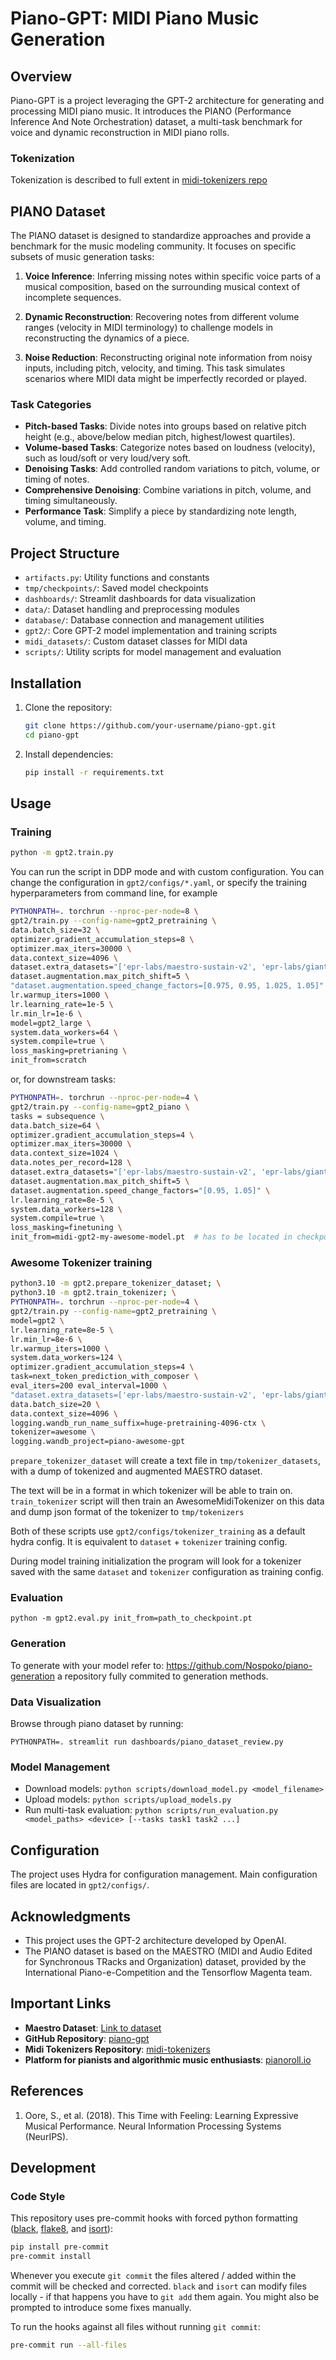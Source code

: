 # Piano-GPT: MIDI Piano Music Generation

## Overview

Piano-GPT is a project leveraging the GPT-2 architecture for generating and processing MIDI piano music. It introduces the PIANO (Performance Inference And Note Orchestration) dataset, a multi-task benchmark for voice and dynamic reconstruction in MIDI piano rolls.

### Tokenization

Tokenization is described to full extent in [midi-tokenizers repo](https://github.com/Nospoko/midi-tokenizers)

## PIANO Dataset

The PIANO dataset is designed to standardize approaches and provide a benchmark for the music modeling community. It focuses on specific subsets of music generation tasks:

1. **Voice Inference**: Inferring missing notes within specific voice parts of a musical composition, based on the surrounding musical context of incomplete sequences.

2. **Dynamic Reconstruction**: Recovering notes from different volume ranges (velocity in MIDI terminology) to challenge models in reconstructing the dynamics of a piece.

3. **Noise Reduction**: Reconstructing original note information from noisy inputs, including pitch, velocity, and timing. This task simulates scenarios where MIDI data might be imperfectly recorded or played.

### Task Categories

- **Pitch-based Tasks**: Divide notes into groups based on relative pitch height (e.g., above/below median pitch, highest/lowest quartiles).
- **Volume-based Tasks**: Categorize notes based on loudness (velocity), such as loud/soft or very loud/very soft.
- **Denoising Tasks**: Add controlled random variations to pitch, volume, or timing of notes.
- **Comprehensive Denoising**: Combine variations in pitch, volume, and timing simultaneously.
- **Performance Task**: Simplify a piece by standardizing note length, volume, and timing.

## Project Structure

- `artifacts.py`: Utility functions and constants
- `tmp/checkpoints/`: Saved model checkpoints
- `dashboards/`: Streamlit dashboards for data visualization
- `data/`: Dataset handling and preprocessing modules
- `database/`: Database connection and management utilities
- `gpt2/`: Core GPT-2 model implementation and training scripts
- `midi_datasets/`: Custom dataset classes for MIDI data
- `scripts/`: Utility scripts for model management and evaluation

## Installation

1. Clone the repository:
   ```sh
   git clone https://github.com/your-username/piano-gpt.git
   cd piano-gpt
   ```

2. Install dependencies:
   ```sh
   pip install -r requirements.txt
   ```

## Usage

### Training

```sh
python -m gpt2.train.py
```

You can run the script in DDP mode and with custom configuration. You can change the configuration in
`gpt2/configs/*.yaml`, or specify the training hyperparameters from command line, for example
```sh
PYTHONPATH=. torchrun --nproc-per-node=8 \
gpt2/train.py --config-name=gpt2_pretraining \
data.batch_size=32 \
optimizer.gradient_accumulation_steps=8 \
optimizer.max_iters=30000 \
data.context_size=4096 \
dataset.extra_datasets="['epr-labs/maestro-sustain-v2', 'epr-labs/giant-midi-sustain-v2', 'epr-labs/pianofor-ai-sustain-v2']" \
dataset.augmentation.max_pitch_shift=5 \
"dataset.augmentation.speed_change_factors=[0.975, 0.95, 1.025, 1.05]" \
lr.warmup_iters=1000 \
lr.learning_rate=1e-5 \
lr.min_lr=1e-6 \
model=gpt2_large \
system.data_workers=64 \
system.compile=true \
loss_masking=pretrianing \
init_from=scratch
```

or, for downstream tasks:
```sh
PYTHONPATH=. torchrun --nproc-per-node=4 \
gpt2/train.py --config-name=gpt2_piano \
tasks = subsequence \
data.batch_size=64 \
optimizer.gradient_accumulation_steps=4 \
optimizer.max_iters=30000 \
data.context_size=1024 \
data.notes_per_record=128 \
dataset.extra_datasets="['epr-labs/maestro-sustain-v2', 'epr-labs/giant-midi-sustain-v2', 'epr-labs/pianofor-ai-sustain-v2']" \
dataset.augmentation.max_pitch_shift=5 \
dataset.augmentation.speed_change_factors="[0.95, 1.05]" \
lr.learning_rate=8e-5 \
system.data_workers=128 \
system.compile=true \
loss_masking=finetuning \
init_from=midi-gpt2-my-awesome-model.pt  # has to be located in checkpoints and the name needs to start with midi-gpt2

```

### Awesome Tokenizer training
```sh
python3.10 -m gpt2.prepare_tokenizer_dataset; \
python3.10 -m gpt2.train_tokenizer; \
PYTHONPATH=. torchrun --nproc-per-node=4 \
gpt2/train.py --config-name=gpt2_pretraining \
model=gpt2 \
lr.learning_rate=8e-5 \
lr.min_lr=8e-6 \
lr.warmup_iters=1000 \
system.data_workers=124 \
optimizer.gradient_accumulation_steps=4 \
task=next_token_prediction_with_composer \
eval_iters=200 eval_interval=1000 \
"dataset.extra_datasets=['epr-labs/maestro-sustain-v2', 'epr-labs/giant-midi-sustain-v2', 'epr-labs/pianofor-ai-sustain-v2']" \
data.batch_size=20 \
data.context_size=4096 \
logging.wandb_run_name_suffix=huge-pretraining-4096-ctx \
tokenizer=awesome \
logging.wandb_project=piano-awesome-gpt
```

`prepare_tokenizer_dataset` will create a text file in `tmp/tokenizer_datasets`, with a dump of tokenized and augmented MAESTRO dataset.

The text will be in a format in which tokenizer will be able to train on.
`train_tokenizer` script will then train an AwesomeMidiTokenizer on this data and dump json format of the tokenizer to `tmp/tokenizers`

Both of these scripts use `gpt2/configs/tokenizer_training` as a default hydra config. It is equivalent to `dataset` + `tokenizer` training config.

During model training initialization the program will look for a tokenizer saved with the same `dataset` and `tokenizer` configuration as training config.

### Evaluation

```
python -m gpt2.eval.py init_from=path_to_checkpoint.pt
```

### Generation
To generate with your model refer to:
https://github.com/Nospoko/piano-generation
a repository fully commited to generation methods.

### Data Visualization
Browse through piano dataset by running:

```
PYTHONPATH=. streamlit run dashboards/piano_dataset_review.py
```

### Model Management

- Download models: `python scripts/download_model.py <model_filename>`
- Upload models: `python scripts/upload_models.py`
- Run multi-task evaluation: `python scripts/run_evaluation.py <model_paths> <device> [--tasks task1 task2 ...]`

## Configuration

The project uses Hydra for configuration management. Main configuration files are located in `gpt2/configs/`.

## Acknowledgments

- This project uses the GPT-2 architecture developed by OpenAI.
- The PIANO dataset is based on the MAESTRO (MIDI and Audio Edited for Synchronous TRacks and Organization) dataset, provided by the International Piano-e-Competition and the Tensorflow Magenta team.

## Important Links
- **Maestro Dataset**: [Link to dataset](https://magenta.tensorflow.org/datasets/maestro)
- **GitHub Repository**: [piano-gpt](https://github.com/Nospoko/piano-gpt)
- **Midi Tokenizers Repository**: [midi-tokenizers](https://github.com/Nospoko/midi-tokenizers)
- **Platform for pianists and algorithmic music enthusiasts**: [pianoroll.io](https://pianoroll.io)

## References

1. Oore, S., et al. (2018). This Time with Feeling: Learning Expressive Musical Performance. Neural Information Processing Systems (NeurIPS).

## Development

### Code Style

This repository uses pre-commit hooks with forced python formatting ([black](https://github.com/psf/black),
[flake8](https://flake8.pycqa.org/en/latest/), and [isort](https://pycqa.github.io/isort/)):

```sh
pip install pre-commit
pre-commit install
```

Whenever you execute `git commit` the files altered / added within the commit will be checked and corrected.
`black` and `isort` can modify files locally - if that happens you have to `git add` them again.
You might also be prompted to introduce some fixes manually.

To run the hooks against all files without running `git commit`:

```sh
pre-commit run --all-files
```
